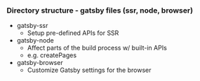 ### Directory structure - gatsby files (ssr, node, browser)

- gatsby-ssr
  - Setup pre-defined APIs for SSR
- gatsby-node
  - Affect parts of the build process w/ built-in APIs
  - e.g. createPages
- gatsby-browser
  - Customize Gatsby settings for the browser
